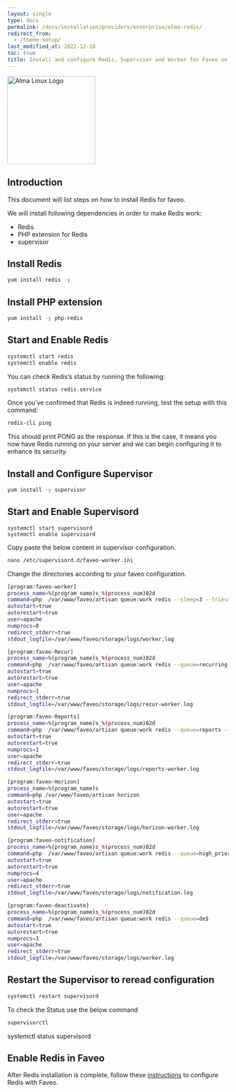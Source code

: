 ```yaml
---
layout: single
type: docs
permalink: /docs/installation/providers/enterprise/alma-redis/
redirect_from:
  - /theme-setup/
last_modified_at: 2022-12-18
toc: true
title: Install and configure Redis, Supervisor and Worker for Faveo on Alma Linux 9
---
```


<img alt="Alma Linux Logo" src="https://upload.wikimedia.org/wikipedia/commons/thumb/1/13/AlmaLinux_Icon_Logo.svg/1024px-AlmaLinux_Icon_Logo.svg.png?20211201021832" width="200"  />

## Introduction

This document will list steps on how to install Redis for faveo.

We will install following dependencies in order to make Redis work:

- Redis
- PHP extension for Redis
- supervisor

## Install Redis

```sh
yum install redis -y
```

## Install PHP extension

```sh
yum install -y php-redis
```

## Start and Enable Redis

```sh
systemctl start redis
systemctl enable redis
```

You can check Redis’s status by running the following:

```sh
systemctl status redis.service
```

Once you’ve confirmed that Redis is indeed running, test the setup with this command:

```sh
redis-cli ping
```
This should print PONG as the response. If this is the case, it means you now have Redis running on your server and we can begin configuring it to enhance its security.

## Install and Configure Supervisor

```sh
yum install -y supervisor
```


## Start and Enable Supervisord

```
systemctl start supervisord
systemctl enable supervisord
```

Copy paste the below content in supervisor configuration.

```sh
nano /etc/supervisord.d/faveo-worker.ini
```

Change the directories according to your faveo configuration.

```sh
[program:faveo-worker]
process_name=%(program_name)s_%(process_num)02d
command=php  /var/www/faveo/artisan queue:work redis --sleep=3 --tries=3
autostart=true
autorestart=true
user=apache
numprocs=8
redirect_stderr=true
stdout_logfile=/var/www/faveo/storage/logs/worker.log

[program:faveo-Recur]
process_name=%(program_name)s_%(process_num)02d
command=php  /var/www/faveo/artisan queue:work redis --queue=recurring --sleep=3 --tries=3
autostart=true
autorestart=true
user=apache
numprocs=1
redirect_stderr=true
stdout_logfile=/var/www/faveo/storage/logs/recur-worker.log

[program:faveo-Reports]
process_name=%(program_name)s_%(process_num)02d
command=php  /var/www/faveo/artisan queue:work redis --queue=reports --sleep=3 --tries=3
autostart=true
autorestart=true
numprocs=1
user=apache
redirect_stderr=true
stdout_logfile=/var/www/faveo/storage/logs/reports-worker.log

[program:faveo-Horizon]
process_name=%(program_name)s
command=php /var/www/faveo/artisan horizon
autostart=true
autorestart=true
user=apache
redirect_stderr=true
stdout_logfile=/var/www/faveo/storage/logs/horizon-worker.log

[program:faveo-notification]
process_name=%(program_name)s_%(process_num)02d
command=php  /var/www/faveo/artisan queue:work redis --queue=high_priority_notify,notify --sleep=3 --tries=3
autostart=true
autorestart=true
numprocs=4
user=apache
redirect_stderr=true
stdout_logfile=/var/www/faveo/storage/logs/notification.log

[program:faveo-deactivate]
process_name=%(program_name)s_%(process_num)02d
command=php  /var/www/faveo/artisan queue:work redis --queue=de$
autostart=true
autorestart=true
numprocs=1
user=apache
redirect_stderr=true
stdout_logfile=/var/www/faveo/storage/logs/worker.log
```
## Restart the Supervisor to reread configuration

```sh
systemctl restart supervisord 
```


To check the Status use the below command
```sh
supervisorctl
```

systemctl status supervisord

## Enable Redis in Faveo
After Redis installation is complete, follow these [instructions](/docs/helper/enable-redis) to configure Redis with Faveo. 
